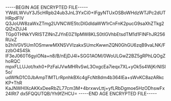 -----BEGIN AGE ENCRYPTED FILE-----
YWdlLWVuY3J5cHRpb24ub3JnL3YxCi0+IFgyNTUxOSBoWHdzWTJPc2dUTHRpdFlV
Q3JoUW8zaWxZTmg2UVNCWE5tcDlGdldaWW1rCnFnK2pucG9saXhZTkg2QlZnZUJ4
TGp0THNkYVRISTZINnZJYnE0Z1lpMW8KLS0tIGVhbEtsdTM1d1FINFhJR256RUxZ
b2hlVGV5Um1OSmwwMXNSVVIzakxSUmcKwwnZQN0GhGU6zqB9vaLNK/FzzbO4S4Sk
lF3eJ060T6gyiONa+n8/B/nEjDJ4l+SGG1AOM/0WoULGwZ2BZ5gRPhLQOgZhoRQC
mpxFLLUJot/hxh0+PzFalJVwMHRvSwL3OxgcEa7ieqx7XL+yOk5s4WjKrNISl5o/
udWfkD1C0JbAmpTlMTLrRpnhkBXc4gFcNt8dm4b364IEa+sWvKC8azARkcKP+ThR
KaJNWHlXcAKKxDeeRbZL77cm3M+4brxwvLttj+yfLRbDgmoe5HzODhswFx24IRt7
dx5FQQUTQB/Yh9fZHCU=
-----END AGE ENCRYPTED FILE-----
